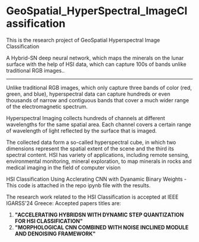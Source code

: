 # GeoSpatial_HyperSpectral_ImageClassification
This is the research project of GeoSpatial Hyperspectral Image Classification

A Hybrid-SN deep neural network, which maps the minerals on the lunar surface with the help of HSI data, which can capture 100s of bands unlike traditional RGB images..



------------------------------------------------------

Unlike traditional RGB images, which only capture three bands of color (red, green, and blue), hyperspectral data can capture hundreds or even thousands of narrow and contiguous bands that cover a much wider range of the electromagnetic spectrum.

Hyperspectral Imaging collects hundreds of channels at different wavelengths for the same spatial area. Each channel covers a certain range of wavelength of light reflected by the surface that is imaged. 

The collected data form a so-called hyperspectral cube, in which two dimensions represent the spatial extent of the scene and the third its spectral content. HSI has variety of applications, including remote sensing, environmental monitoring, mineral exploration, to map minerals in rocks and medical imaging in the field of computer vision 


HSI Classification Using Acclerating CNN with Dyanamic Binary Weights - This code is attached in the repo ipynb file with the results.

The research work related to the HSI Classification is accepted at IEEE IGARSS'24 Greece:
Accepted papers titles
are:
1. **"ACCELERATING HYBRIDSN WITH DYNAMIC STEP QUANTIZATION FOR HSI
CLASSIFICATION"**
2. **"MORPHOLOGICAL CNN COMBINED WITH NOISE INCLINED MODULE AND DENOISING
FRAMEWORK"**



